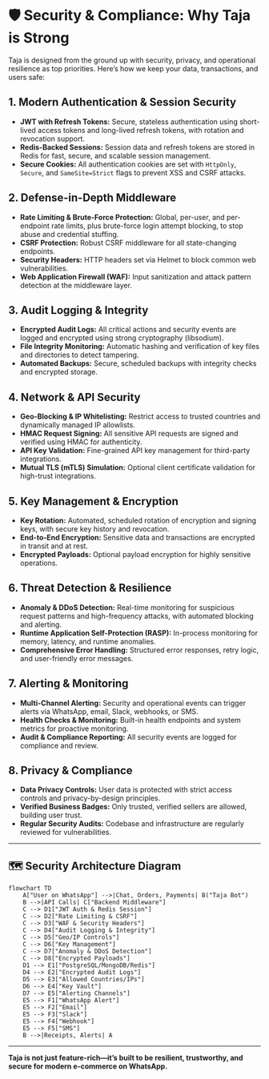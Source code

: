 # 🛡️ Security & Compliance: Why Taja is Strong

Taja is designed from the ground up with security, privacy, and operational resilience as top priorities. Here’s how we keep your data, transactions, and users safe:

## 1. Modern Authentication & Session Security
- **JWT with Refresh Tokens:** Secure, stateless authentication using short-lived access tokens and long-lived refresh tokens, with rotation and revocation support.
- **Redis-Backed Sessions:** Session data and refresh tokens are stored in Redis for fast, secure, and scalable session management.
- **Secure Cookies:** All authentication cookies are set with `HttpOnly`, `Secure`, and `SameSite=Strict` flags to prevent XSS and CSRF attacks.

## 2. Defense-in-Depth Middleware
- **Rate Limiting & Brute-Force Protection:** Global, per-user, and per-endpoint rate limits, plus brute-force login attempt blocking, to stop abuse and credential stuffing.
- **CSRF Protection:** Robust CSRF middleware for all state-changing endpoints.
- **Security Headers:** HTTP headers set via Helmet to block common web vulnerabilities.
- **Web Application Firewall (WAF):** Input sanitization and attack pattern detection at the middleware layer.

## 3. Audit Logging & Integrity
- **Encrypted Audit Logs:** All critical actions and security events are logged and encrypted using strong cryptography (libsodium).
- **File Integrity Monitoring:** Automatic hashing and verification of key files and directories to detect tampering.
- **Automated Backups:** Secure, scheduled backups with integrity checks and encrypted storage.

## 4. Network & API Security
- **Geo-Blocking & IP Whitelisting:** Restrict access to trusted countries and dynamically managed IP allowlists.
- **HMAC Request Signing:** All sensitive API requests are signed and verified using HMAC for authenticity.
- **API Key Validation:** Fine-grained API key management for third-party integrations.
- **Mutual TLS (mTLS) Simulation:** Optional client certificate validation for high-trust integrations.

## 5. Key Management & Encryption
- **Key Rotation:** Automated, scheduled rotation of encryption and signing keys, with secure key history and revocation.
- **End-to-End Encryption:** Sensitive data and transactions are encrypted in transit and at rest.
- **Encrypted Payloads:** Optional payload encryption for highly sensitive operations.

## 6. Threat Detection & Resilience
- **Anomaly & DDoS Detection:** Real-time monitoring for suspicious request patterns and high-frequency attacks, with automated blocking and alerting.
- **Runtime Application Self-Protection (RASP):** In-process monitoring for memory, latency, and runtime anomalies.
- **Comprehensive Error Handling:** Structured error responses, retry logic, and user-friendly error messages.

## 7. Alerting & Monitoring
- **Multi-Channel Alerting:** Security and operational events can trigger alerts via WhatsApp, email, Slack, webhooks, or SMS.
- **Health Checks & Monitoring:** Built-in health endpoints and system metrics for proactive monitoring.
- **Audit & Compliance Reporting:** All security events are logged for compliance and review.

## 8. Privacy & Compliance
- **Data Privacy Controls:** User data is protected with strict access controls and privacy-by-design principles.
- **Verified Business Badges:** Only trusted, verified sellers are allowed, building user trust.
- **Regular Security Audits:** Codebase and infrastructure are regularly reviewed for vulnerabilities.

---

## 🗺️ Security Architecture Diagram

```mermaid
flowchart TD
    A["User on WhatsApp"] -->|Chat, Orders, Payments| B("Taja Bot")
    B -->|API Calls| C["Backend Middleware"]
    C --> D1["JWT Auth & Redis Session"]
    C --> D2["Rate Limiting & CSRF"]
    C --> D3["WAF & Security Headers"]
    C --> D4["Audit Logging & Integrity"]
    C --> D5["Geo/IP Controls"]
    C --> D6["Key Management"]
    C --> D7["Anomaly & DDoS Detection"]
    C --> D8["Encrypted Payloads"]
    D1 --> E1["PostgreSQL/MongoDB/Redis"]
    D4 --> E2["Encrypted Audit Logs"]
    D5 --> E3["Allowed Countries/IPs"]
    D6 --> E4["Key Vault"]
    D7 --> E5["Alerting Channels"]
    E5 --> F1["WhatsApp Alert"]
    E5 --> F2["Email"]
    E5 --> F3["Slack"]
    E5 --> F4["Webhook"]
    E5 --> F5["SMS"]
    B -->|Receipts, Alerts| A
```

---

**Taja is not just feature-rich—it’s built to be resilient, trustworthy, and secure for modern e-commerce on WhatsApp.** 